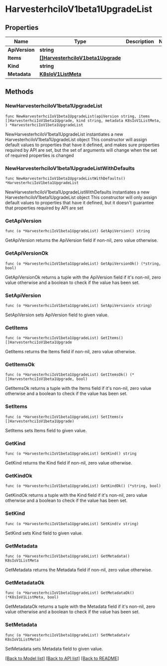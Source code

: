 # HarvesterhciIoV1beta1UpgradeList

## Properties

Name | Type | Description | Notes
------------ | ------------- | ------------- | -------------
**ApiVersion** | **string** |  | 
**Items** | [**[]HarvesterhciIoV1beta1Upgrade**](HarvesterhciIoV1beta1Upgrade.md) |  | 
**Kind** | **string** |  | 
**Metadata** | [**K8sIoV1ListMeta**](K8sIoV1ListMeta.md) |  | 

## Methods

### NewHarvesterhciIoV1beta1UpgradeList

`func NewHarvesterhciIoV1beta1UpgradeList(apiVersion string, items []HarvesterhciIoV1beta1Upgrade, kind string, metadata K8sIoV1ListMeta, ) *HarvesterhciIoV1beta1UpgradeList`

NewHarvesterhciIoV1beta1UpgradeList instantiates a new HarvesterhciIoV1beta1UpgradeList object
This constructor will assign default values to properties that have it defined,
and makes sure properties required by API are set, but the set of arguments
will change when the set of required properties is changed

### NewHarvesterhciIoV1beta1UpgradeListWithDefaults

`func NewHarvesterhciIoV1beta1UpgradeListWithDefaults() *HarvesterhciIoV1beta1UpgradeList`

NewHarvesterhciIoV1beta1UpgradeListWithDefaults instantiates a new HarvesterhciIoV1beta1UpgradeList object
This constructor will only assign default values to properties that have it defined,
but it doesn't guarantee that properties required by API are set

### GetApiVersion

`func (o *HarvesterhciIoV1beta1UpgradeList) GetApiVersion() string`

GetApiVersion returns the ApiVersion field if non-nil, zero value otherwise.

### GetApiVersionOk

`func (o *HarvesterhciIoV1beta1UpgradeList) GetApiVersionOk() (*string, bool)`

GetApiVersionOk returns a tuple with the ApiVersion field if it's non-nil, zero value otherwise
and a boolean to check if the value has been set.

### SetApiVersion

`func (o *HarvesterhciIoV1beta1UpgradeList) SetApiVersion(v string)`

SetApiVersion sets ApiVersion field to given value.


### GetItems

`func (o *HarvesterhciIoV1beta1UpgradeList) GetItems() []HarvesterhciIoV1beta1Upgrade`

GetItems returns the Items field if non-nil, zero value otherwise.

### GetItemsOk

`func (o *HarvesterhciIoV1beta1UpgradeList) GetItemsOk() (*[]HarvesterhciIoV1beta1Upgrade, bool)`

GetItemsOk returns a tuple with the Items field if it's non-nil, zero value otherwise
and a boolean to check if the value has been set.

### SetItems

`func (o *HarvesterhciIoV1beta1UpgradeList) SetItems(v []HarvesterhciIoV1beta1Upgrade)`

SetItems sets Items field to given value.


### GetKind

`func (o *HarvesterhciIoV1beta1UpgradeList) GetKind() string`

GetKind returns the Kind field if non-nil, zero value otherwise.

### GetKindOk

`func (o *HarvesterhciIoV1beta1UpgradeList) GetKindOk() (*string, bool)`

GetKindOk returns a tuple with the Kind field if it's non-nil, zero value otherwise
and a boolean to check if the value has been set.

### SetKind

`func (o *HarvesterhciIoV1beta1UpgradeList) SetKind(v string)`

SetKind sets Kind field to given value.


### GetMetadata

`func (o *HarvesterhciIoV1beta1UpgradeList) GetMetadata() K8sIoV1ListMeta`

GetMetadata returns the Metadata field if non-nil, zero value otherwise.

### GetMetadataOk

`func (o *HarvesterhciIoV1beta1UpgradeList) GetMetadataOk() (*K8sIoV1ListMeta, bool)`

GetMetadataOk returns a tuple with the Metadata field if it's non-nil, zero value otherwise
and a boolean to check if the value has been set.

### SetMetadata

`func (o *HarvesterhciIoV1beta1UpgradeList) SetMetadata(v K8sIoV1ListMeta)`

SetMetadata sets Metadata field to given value.



[[Back to Model list]](../README.md#documentation-for-models) [[Back to API list]](../README.md#documentation-for-api-endpoints) [[Back to README]](../README.md)


